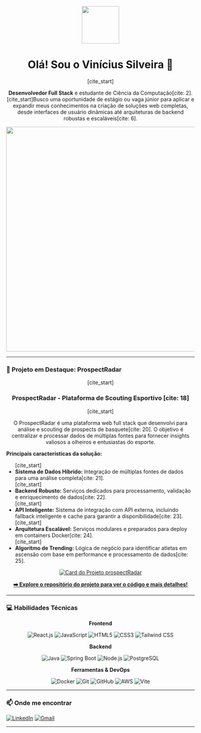 <div id="header" align="center">
  <img src="https://media.giphy.com/media/M9gbBd9nbDrOTu1Mqx/giphy.gif" width="100"/>
  <h1>Olá! Sou o Vinícius Silveira 👋</h1>
  [cite_start]<p><strong>Desenvolvedor Full Stack</strong> e estudante de Ciência da Computação[cite: 2]. [cite_start]Busco uma oportunidade de estágio ou vaga júnior para aplicar e expandir meus conhecimentos na criação de soluções web completas, desde interfaces de usuário dinâmicas até arquiteturas de backend robustas e escaláveis[cite: 6].</p>
</div>

<div align="center">
  <img src="https://user-images.githubusercontent.com/49557270/162989143-61195861-c363-42a9-b14c-1d9162f3f988.gif" width="600"/>
</div>

---

### 🚀 Projeto em Destaque: ProspectRadar

<div align="center">
  [cite_start]<h3><strong> ProspectRadar - Plataforma de Scouting Esportivo </strong> [cite: 18]</h3>
  [cite_start]<p>O ProspectRadar é uma plataforma web full stack que desenvolvi para análise e scouting de prospects de basquete[cite: 20]. O objetivo é centralizar e processar dados de múltiplas fontes para fornecer insights valiosos a olheiros e entusiastas do esporte.</p>
  
  <p align="left"><strong>Principais características da solução:</strong></p>
  <ul align="left">
    [cite_start]<li><strong>Sistema de Dados Híbrido:</strong> Integração de múltiplas fontes de dados para uma análise completa[cite: 21].</li>
    [cite_start]<li><strong>Backend Robusto:</strong> Serviços dedicados para processamento, validação e enriquecimento de dados[cite: 22].</li>
    [cite_start]<li><strong>API Inteligente:</strong> Sistema de integração com API externa, incluindo fallback inteligente e cache para garantir a disponibilidade[cite: 23].</li>
    [cite_start]<li><strong>Arquitetura Escalável:</strong> Serviços modulares e preparados para deploy em containers Docker[cite: 24].</li>
    [cite_start]<li><strong>Algoritmo de Trending:</strong> Lógica de negócio para identificar atletas em ascensão com base em performance e processamento de dados[cite: 25].</li>
  </ul>

  <a href="https://github.com/vinicius-silveira1/prospectRadar">
    <img src="https://github-readme-stats.vercel.app/api/pin/?username=vinicius-silveira1&repo=prospectRadar&theme=dracula&bg_color=0d1117&title_color=61dafb&text_color=ffffff&icon_color=61dafb" alt="Card do Projeto prospectRadar"/>
  </a>
  <p>
    <strong><a href="https://github.com/vinicius-silveira1/prospectRadar">➡️ Explore o repositório do projeto para ver o código e mais detalhes!</a></strong>
  </p>
</div>

---

### 💻 Habilidades Técnicas

<div align="center">
  <p><strong>Frontend</strong></p>
  <img src="https://img.shields.io/badge/React-20232A?style=for-the-badge&logo=react&logoColor=61DAFB" alt="React.js"/>
  <img src="https://img.shields.io/badge/JavaScript-F7DF1E?style=for-the-badge&logo=javascript&logoColor=black" alt="JavaScript"/>
  <img src="https://img.shields.io/badge/HTML5-E34F26?style=for-the-badge&logo=html5&logoColor=white" alt="HTML5"/>
  <img src="https://img.shields.io/badge/CSS3-1572B6?style=for-the-badge&logo=css3&logoColor=white" alt="CSS3"/>
  <img src="https://img.shields.io/badge/Tailwind_CSS-38B2AC?style=for-the-badge&logo=tailwind-css&logoColor=white" alt="Tailwind CSS"/>

  <p><strong>Backend</strong></p>
  <img src="https://img.shields.io/badge/Java-ED8B00?style=for-the-badge&logo=openjdk&logoColor=white" alt="Java"/>
  <img src="https://img.shields.io/badge/Spring-6DB33F?style=for-the-badge&logo=spring&logoColor=white" alt="Spring Boot"/>
  <img src="https://img.shields.io/badge/Node.js-339933?style=for-the-badge&logo=nodedotjs&logoColor=white" alt="Node.js"/>
  <img src="https://img.shields.io/badge/PostgreSQL-316192?style=for-the-badge&logo=postgresql&logoColor=white" alt="PostgreSQL"/>

  <p><strong>Ferramentas & DevOps</strong></p>
  <img src="https://img.shields.io/badge/Docker-2496ED?style=for-the-badge&logo=docker&logoColor=white" alt="Docker"/>
  <img src="https://img.shields.io/badge/Git-F05032?style=for-the-badge&logo=git&logoColor=white" alt="Git"/>
  <img src="https://img.shields.io/badge/GitHub-100000?style=for-the-badge&logo=github&logoColor=white" alt="GitHub"/>
  <img src="https://img.shields.io/badge/Amazon_AWS-232F3E?style=for-the-badge&logo=amazon-aws&logoColor=white" alt="AWS"/>
  <img src="https://img.shields.io/badge/Vite-646CFF?style=for-the-badge&logo=vite&logoColor=white" alt="Vite"/>
</div>

---

### 📫 Onde me encontrar

[![LinkedIn](https://img.shields.io/badge/LinkedIn-0077B5?style=for-the-badge&logo=linkedin&logoColor=white)](https://linkedin.com/in/viniciusfernandosilveira)
[![Gmail](https://img.shields.io/badge/Gmail-D14836?style=for-the-badge&logo=gmail&logoColor=white)](mailto:vinifs19@gmail.com)

---

